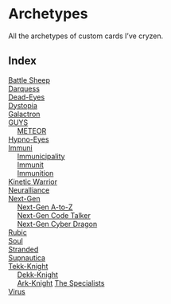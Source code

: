 # Archetypes

All the archetypes of custom cards I’ve cryzen.


## Index

[Battle Sheep](Battle%20Sheep.md)  
[Darquess](Darquess.md)  
[Dead-Eyes](Dead-Eyes.md)  
[Dystopia](Dystopia.md)  
[Galactron](Galactron.md)  
[GUYS](GUYS.md)  
&emsp; [METEOR](METEOR.md)  
[Hypno-Eyes](Hypno-Eyes.md)  
[Immuni](Immuni.md)  
&emsp; [Immunicipality](Immunicipality.md)  
&emsp; [Immunit](Immunit.md)  
&emsp; [Immunition](Immunition.md)  
[Kinetic Warrior](Kinetic%20Warrior.md)  
[Neuralliance](Neuralliance.md)  
[Next-Gen](Next-Gen.md)  
&emsp; [Next-Gen A-to-Z](Next-Gen%20A-to-Z.md)  
&emsp; [Next-Gen Code Talker](Next-Gen%20Code%20Talker.md)  
&emsp; [Next-Gen Cyber Dragon](Next-Gen%20Cyber%20Dragon.md)  
[Rubic](Rubic.md)  
[Soul](Soul.md)  
[Stranded](Stranded.md)  
<span style="color:grey"> [Supnautica](Supnautica.md) </span>  
[Tekk-Knight](Tekk-Knight.md)  
&emsp; [Dekk-Knight](Dekk-Knight.md)  
&emsp; [Ark-Knight](Dekk-Knight.md)
[The Specialists](The%20Specialists.md)  
[Virus](Virus.md)  
